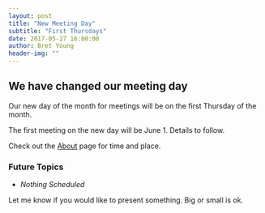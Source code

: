 ```yaml
---
layout: post
title: "New Meeting Day"
subtitle: "First Thursdays"
date: 2017-05-27 16:00:00
author: Bret Young
header-img: ""
---
```


## We have changed our meeting day

Our new day of the month for meetings will be on the first Thursday of the month.

The first meeting on the new day will be June 1. Details to follow.

Check out the [About](/about) page for time and place.

### Future Topics

* _Nothing Scheduled_

Let me know if you would like to present something.
Big or small is ok.

